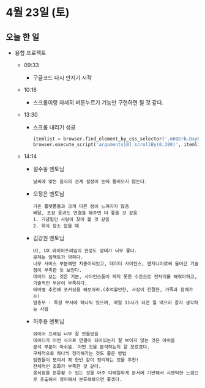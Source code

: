 # 4월 23일 (토)

## 오늘 한 일

* 융합 프로젝트

  * 09:33

    * 구글코드 다시 만지기 시작

  * 10:16

    * 스크롤이랑 자세히 버튼누르기 기능만 구현하면 될 것 같다.

  * 13:30

    * 스크롤 내리기 성공

      ```python
      itemlist = browser.find_element_by_css_selector('.m6QErb.DxyBCb.cYB2Ge-oHo7ed.cYB2Ge-ti6hGc') 
      browser.execute_script('arguments[0].scrollBy(0,300)', itemlist)
      ```

  * 14:14

    * 설수웅 멘토님

      ```
      날씨에 맞는 음식의 관계 설정이 눈에 들어오지 않는다.
      ```

    * 오정은 멘토님

      ```
      기존 플랫폼들과 크게 다른 점이 느껴지지 않음
      배달, 포장 등과도 연결을 해주면 더 좋을 것 같음
      1. 기념일인 사람이 찾아 볼 것 같음
      2. 회식 장소 잡을 때
      ```

    * 김강원 멘토님

      ```
      UI, UX 와이어프레임의 완성도 상태가 너무 좋다.
      문제는 임팩트가 약하다.
      너무 서비스 부분에만 치중이되있고, 데이터 사이언스, 엔지니어로써 들어간 기술점이 부족한 듯 보인다.
      데이터 보는 것은 기본, 사이언스들이 하지 못한 수준으로 전처리를 해줘야하고, 기술적인 부분이 부족하다.
      테마별 추천에 포커싱을 해보아라.(추억할만한, 사장이 친절한, 가족과 함께가는)
      밥총무 : 특정 부서에 하나씩 있으며, 매일 11시가 되면 뭘 먹으러 갈지 생각하는 사람
      ```

    * 허주용 멘토님

      ```
      와이어 프레임 너무 잘 만들었음
      데이터가 어떤 식으로 연결이 되어있는지 잘 보이지 않는 것은 아쉬움
      분석 부분이 아쉬움. 어떤 것을 분석하는지 잘 모르겠다.
      구체적으로 하나씩 정리해가는 것도 좋은 방법
      팀원들이 모여서 쫙 한번 같이 정리하는 것을 추천!
      전체적인 조화가 부족한 것 같다.
      음식점을 분류할 수 있는 것을 아주 디테일하게 문서에 기반해서 시멘틱한 느낌으로 추출해서 정리해서 분류해봤으면 좋겠다.
      ```

      

      